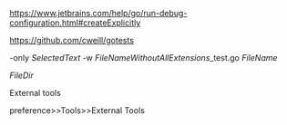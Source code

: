 https://www.jetbrains.com/help/go/run-debug-configuration.html#createExplicitly

https://github.com/cweill/gotests


-only  $SelectedText$  -w  $FileNameWithoutAllExtensions$_test.go  $FileName$

$FileDir$

External tools

preference>>Tools>>External Tools
